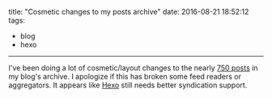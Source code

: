 title: "Cosmetic changes to my posts archive"
date: 2016-08-21 18:52:12
tags:
- blog
- hexo
---
I've been doing a lot of cosmetic/layout changes to the nearly [750 posts](/blog/archives) in my blog's archive. I apologize if this has broken some feed readers or aggregators. It appears like [Hexo](https://hexo.io/) still needs better syndication support.
